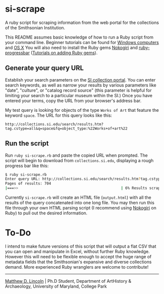 # si-scrape

A ruby script for scraping information from the web portal for the collections of the Smithsonian Institution.

This README assumes basic knowledge of how to run a Ruby script from your command line. Beginner tutorials can be found for [Windows computers](http://www.editrocket.com/articles/ruby_windows.html) and [OS X](http://www.editrocket.com/articles/ruby_mac_os_x.html) You will also need to install the Ruby gems [Nokogiri](http://nokogiri.org/) and [ruby-progressbar](http://rubygems.org/gems/ruby-progressbar) ([Tutorials on adding Ruby gems](http://www.ruby-lang.org/en/libraries/)).

## Generate your query URL

Establish your search parameters on the [SI collection portal](http://collections.si.edu/search/results.htm?q=). You can enter search keywords, as well as narrow your results by various parameters like "date", "culture", or "catalog record source" (this parameter is helpful for limiting your search to a particular museum within the SI.) Once you have entered your terms, copy the URL from your browser's address bar.

My test query is looking for objects of the type `Works of Art` that feature the keyword `space`. The URL for this query looks like this:

	http://collections.si.edu/search/results.htm?tag.cstype=all&q=space&fq=object_type:%22Works+of+art%22

## Run the script

Run `ruby si-scrape.rb` and paste the copied URL when prompted. The script will begin to download from `collections.si.edu`, displaying a rough progress bar like this:

````bash
$ ruby si-scrape.rb 
Enter query URL: http://collections.si.edu/search/results.htm?tag.cstype=all&fq=object_type%3A%22Works+of+art%22
Pages of results: 704
|===>>                                               | 6% Results scraped
````

Currently `si-scrape.rb` will create an HTML file (`output.html`) with all the results of the query concatenated into one long file. You may then run this file through your own HTML parsing script (I recommend using [Nokogiri](http://nokogiri.org/) on Ruby) to pull out the desired information.

# To-Do

I intend to make future versions of this script that will output a flat CSV that you can open and manipulate in Excel, without further Ruby knowledge. However this will need to be flexible enough to accept the huge range of metadata fields that the Smithsonian's expansive and diverse collections demand. More experienced Ruby wranglers are welcome to contribute!


***

[Matthew D. Lincoln](http://matthewlincoln.net) | Ph.D Student, Department of ArtHistory & Archaeology, University of Maryland, College Park
